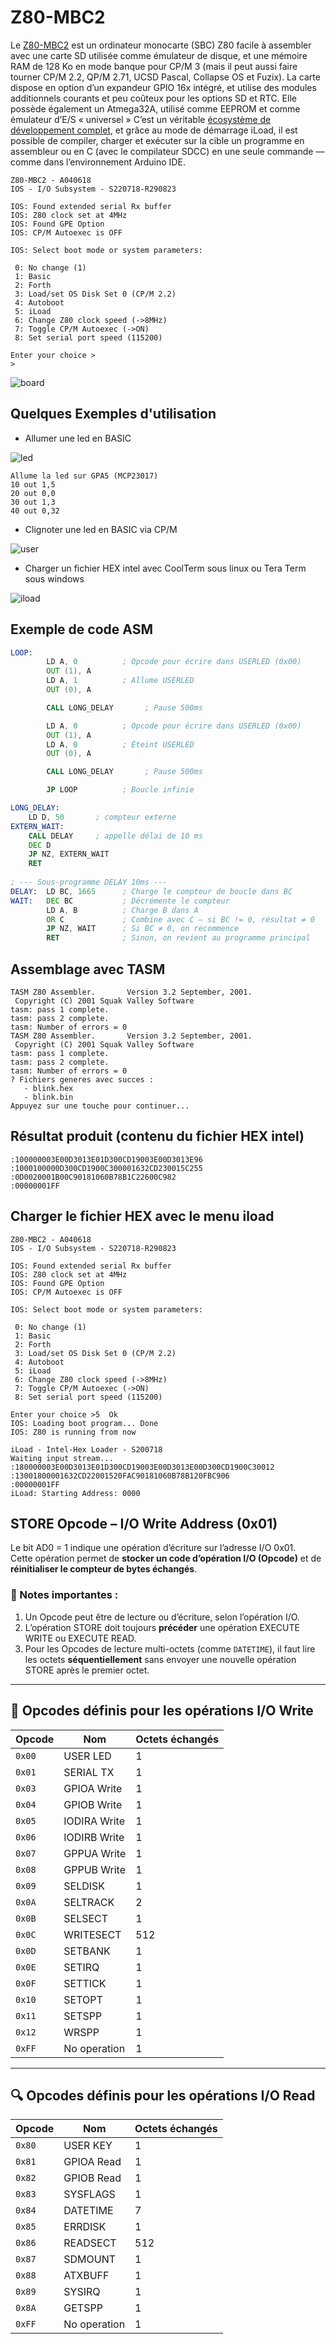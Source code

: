 # Z80-MBC2

Le [Z80-MBC2](https://hackaday.io/project/159973-z80-mbc2-a-4-ics-homebrew-z80-computer) est un ordinateur monocarte (SBC) Z80 facile à assembler avec une carte SD utilisée comme émulateur de disque, et une mémoire RAM de 128 Ko en mode banque pour CP/M 3 (mais il peut aussi faire tourner CP/M 2.2, QP/M 2.71, UCSD Pascal, Collapse OS et Fuzix).
La carte dispose en option d’un expandeur GPIO 16x intégré, et utilise des modules additionnels courants et peu coûteux pour les options SD et RTC.
Elle possède également un Atmega32A, utilisé comme EEPROM et comme émulateur d’E/S « universel »
C’est un véritable [écosystème de développement complet](https://hackaday.io/project/159973-z80-mbc2-a-4-ics-homebrew-z80-computer/details), et grâce au mode de démarrage iLoad, il est possible de compiler, charger et exécuter sur la cible un programme en assembleur ou en C (avec le compilateur SDCC) en une seule commande — comme dans l’environnement Arduino IDE.

```console
Z80-MBC2 - A040618
IOS - I/O Subsystem - S220718-R290823

IOS: Found extended serial Rx buffer
IOS: Z80 clock set at 4MHz
IOS: Found GPE Option
IOS: CP/M Autoexec is OFF

IOS: Select boot mode or system parameters:

 0: No change (1)
 1: Basic
 2: Forth
 3: Load/set OS Disk Set 0 (CP/M 2.2)
 4: Autoboot
 5: iLoad
 6: Change Z80 clock speed (->8MHz)
 7: Toggle CP/M Autoexec (->ON)
 8: Set serial port speed (115200)

Enter your choice >
>
```

![board](images/board.jpg "Main board")


## Quelques Exemples d'utilisation

- Allumer une led en BASIC

![led](images/led_on_off.gif "onoff")

```console
Allume la led sur GPA5 (MCP23017)
10 out 1,5
20 out 0,0
30 out 1,3
40 out 0,32
```

- Clignoter une led en BASIC via CP/M

![user](images/USER_LED.gif "user")

- Charger un fichier HEX intel avec CoolTerm sous linux ou Tera Term sous windows

![iload](images/iload.gif "iload")

## Exemple de code ASM

```asm
LOOP:	
		LD A, 0          ; Opcode pour écrire dans USERLED (0x00)
        OUT (1), A       
		LD A, 1          ; Allume USERLED
        OUT (0), A       

        CALL LONG_DELAY       ; Pause 500ms

		LD A, 0          ; Opcode pour écrire dans USERLED (0x00)
        OUT (1), A       
	    LD A, 0          ; Éteint USERLED
        OUT (0), A       

        CALL LONG_DELAY       ; Pause 500ms

        JP LOOP          ; Boucle infinie

LONG_DELAY:
    LD D, 50       ; compteur externe
EXTERN_WAIT:
    CALL DELAY     ; appelle délai de 10 ms
    DEC D
    JP NZ, EXTERN_WAIT
    RET
	
; --- Sous-programme DELAY 10ms ---
DELAY:  LD BC, 1665      ; Charge le compteur de boucle dans BC
WAIT:   DEC BC           ; Décrémente le compteur
        LD A, B          ; Charge B dans A
        OR C             ; Combine avec C — si BC != 0, résultat ≠ 0
        JP NZ, WAIT      ; Si BC ≠ 0, on recommence
        RET              ; Sinon, on revient au programme principal
```

## Assemblage avec TASM

```console
TASM Z80 Assembler.       Version 3.2 September, 2001.
 Copyright (C) 2001 Squak Valley Software
tasm: pass 1 complete.
tasm: pass 2 complete.
tasm: Number of errors = 0
TASM Z80 Assembler.       Version 3.2 September, 2001.
 Copyright (C) 2001 Squak Valley Software
tasm: pass 1 complete.
tasm: pass 2 complete.
tasm: Number of errors = 0
? Fichiers generes avec succes :
   - blink.hex
   - blink.bin
Appuyez sur une touche pour continuer...
```

## Résultat produit (contenu du fichier HEX intel)

```console
:100000003E00D3013E01D300CD19003E00D3013E96
:1000100000D300CD1900C300001632CD230015C255
:0D0020001B00C90181060B78B1C22600C982
:00000001FF
```

## Charger le fichier HEX avec le menu iload

```console
Z80-MBC2 - A040618
IOS - I/O Subsystem - S220718-R290823

IOS: Found extended serial Rx buffer
IOS: Z80 clock set at 4MHz
IOS: Found GPE Option
IOS: CP/M Autoexec is OFF

IOS: Select boot mode or system parameters:

 0: No change (1)
 1: Basic
 2: Forth
 3: Load/set OS Disk Set 0 (CP/M 2.2)
 4: Autoboot
 5: iLoad
 6: Change Z80 clock speed (->8MHz)
 7: Toggle CP/M Autoexec (->ON)
 8: Set serial port speed (115200)

Enter your choice >5  Ok
IOS: Loading boot program... Done
IOS: Z80 is running from now

iLoad - Intel-Hex Loader - S200718
Waiting input stream...
:180000003E00D3013E01D300CD19003E00D3013E00D300CD1900C30012
:13001800001632CD22001520FAC90181060B78B120FBC906
:00000001FF
iLoad: Starting Address: 0000
```

## STORE Opcode – I/O Write Address (0x01)

Le bit AD0 = 1 indique une opération d’écriture sur l’adresse I/O 0x01.  
Cette opération permet de **stocker un code d’opération I/O (Opcode)** et de **réinitialiser le compteur de bytes échangés**.

### 📝 Notes importantes :
1. Un Opcode peut être de lecture ou d’écriture, selon l’opération I/O.
2. L’opération STORE doit toujours **précéder** une opération EXECUTE WRITE ou EXECUTE READ.
3. Pour les Opcodes de lecture multi-octets (comme `DATETIME`), il faut lire les octets **séquentiellement** sans envoyer une nouvelle opération STORE après le premier octet.

---

## 🔧 Opcodes définis pour les opérations I/O **Write**

| Opcode     | Nom              | Octets échangés |
|------------|------------------|------------------|
| `0x00`     | USER LED         | 1                |
| `0x01`     | SERIAL TX        | 1                |
| `0x03`     | GPIOA Write      | 1                |
| `0x04`     | GPIOB Write      | 1                |
| `0x05`     | IODIRA Write     | 1                |
| `0x06`     | IODIRB Write     | 1                |
| `0x07`     | GPPUA Write      | 1                |
| `0x08`     | GPPUB Write      | 1                |
| `0x09`     | SELDISK          | 1                |
| `0x0A`     | SELTRACK         | 2                |
| `0x0B`     | SELSECT          | 1                |
| `0x0C`     | WRITESECT        | 512              |
| `0x0D`     | SETBANK          | 1                |
| `0x0E`     | SETIRQ           | 1                |
| `0x0F`     | SETTICK          | 1                |
| `0x10`     | SETOPT           | 1                |
| `0x11`     | SETSPP           | 1                |
| `0x12`     | WRSPP            | 1                |
| `0xFF`     | No operation     | 1                |

---

## 🔍 Opcodes définis pour les opérations I/O **Read**

| Opcode     | Nom              | Octets échangés |
|------------|------------------|------------------|
| `0x80`     | USER KEY         | 1                |
| `0x81`     | GPIOA Read       | 1                |
| `0x82`     | GPIOB Read       | 1                |
| `0x83`     | SYSFLAGS         | 1                |
| `0x84`     | DATETIME         | 7                |
| `0x85`     | ERRDISK          | 1                |
| `0x86`     | READSECT         | 512              |
| `0x87`     | SDMOUNT          | 1                |
| `0x88`     | ATXBUFF          | 1                |
| `0x89`     | SYSIRQ           | 1                |
| `0x8A`     | GETSPP           | 1                |
| `0xFF`     | No operation     | 1                |

